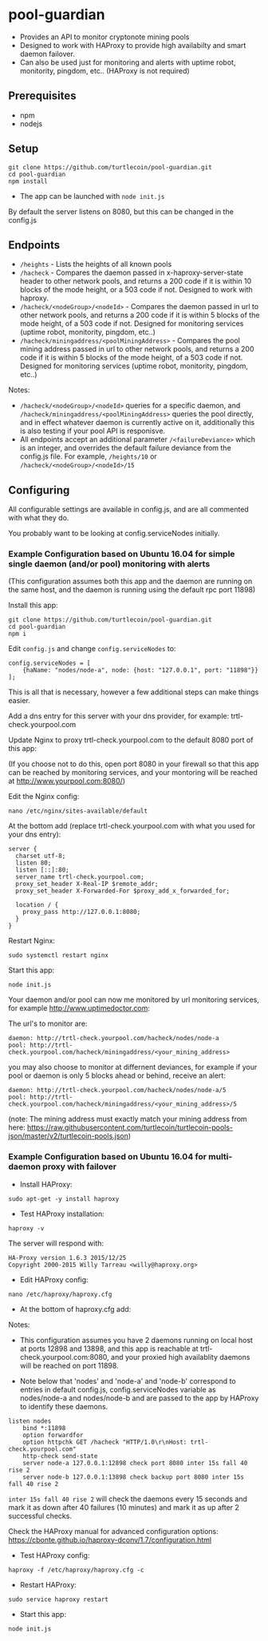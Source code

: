 # pool-guardian

* Provides an API to monitor cryptonote mining pools
* Designed to work with HAProxy to provide high availabilty and smart daemon failover.
* Can also be used just for monitoring and alerts with uptime robot, monitority, pingdom, etc.. (HAProxy is not required)

## Prerequisites

* npm
* nodejs

## Setup

```
git clone https://github.com/turtlecoin/pool-guardian.git
cd pool-guardian
npm install
```

* The app can be launched with `node init.js`

By default the server listens on 8080, but this can be changed in the config.js

## Endpoints

* `/heights` - Lists the heights of all known pools
* `/hacheck` - Compares the daemon passed in x-haproxy-server-state header to other network pools, and returns a 200 code if it is within 10 blocks of the mode height, or a 503 code if not. Designed to work with haproxy.
* `/hacheck/<nodeGroup>/<nodeId>` - Compares the daemon passed in url to other network pools, and returns a 200 code if it is within 5 blocks of the mode height, of a 503 code if not. Designed for monitoring services (uptime robot, monitority, pingdom, etc..)
* `/hacheck/miningaddress/<poolMiningAddress>` - Compares the pool mining address passed in url to other network pools, and returns a 200 code if it is within 5 blocks of the mode height, of a 503 code if not. Designed for monitoring services (uptime robot, monitority, pingdom, etc..)

Notes:
* `/hacheck/<nodeGroup>/<nodeId>` queries for a specific daemon, and `/hacheck/miningaddress/<poolMiningAddress>` queries the pool directly, and in effect whatever daemon is currently active on it, additionally this is also testing if your pool API is responisve.
* All endpoints accept an additional parameter `/<failureDeviance>` which is an integer, and overrides the default failure deviance from the config.js file. For example, `/heights/10` or `/hacheck/<nodeGroup>/<nodeId>/15`

## Configuring

All configurable settings are available in config.js, and are all commented with what they do.

You probably want to be looking at config.serviceNodes initially.

### Example Configuration based on Ubuntu 16.04 for simple single daemon (and/or pool) monitoring with alerts

(This configuration assumes both this app and the daemon are running on the same host, and the daemon is running using the default rpc port 11898)

Install this app:

```
git clone https://github.com/turtlecoin/pool-guardian.git
cd pool-guardian
npm i
```

Edit `config.js` and change `config.serviceNodes` to:

```
config.serviceNodes = [
    {haName: "nodes/node-a", node: {host: "127.0.0.1", port: "11898"}}
];
```

This is all that is necessary, however a few additional steps can make things easier.

Add a dns entry for this server with your dns provider, for example: trtl-check.yourpool.com

Update Nginx to proxy trtl-check.yourpool.com to the default 8080 port of this app:

(If you choose not to do this, open port 8080 in your firewall so that this app can be reached by monitoring services, and your montoring will be reached at http://www.yourpool.com:8080/)

Edit the Nginx config:

`nano /etc/nginx/sites-available/default`

At the bottom add (replace trtl-check.yourpool.com with what you used for your dns entry):

```
server {
  charset utf-8;
  listen 80;
  listen [::]:80;
  server_name trtl-check.yourpool.com;
  proxy_set_header X-Real-IP $remote_addr;
  proxy_set_header X-Forwarded-For $proxy_add_x_forwarded_for;

  location / {
    proxy_pass http://127.0.0.1:8080;
  }
}
```

Restart Nginx:

`sudo systemctl restart nginx`

Start this app:

`node init.js`

Your daemon and/or pool can now me monitored by url monitoring services, for example http://www.uptimedoctor.com:

The url's to monitor are:

```
daemon: http://trtl-check.yourpool.com/hacheck/nodes/node-a
pool: http://trtl-check.yourpool.com/hacheck/miningaddress/<your_mining_address>
```

you may also choose to monitor at differnent deviances, for example if your pool or daemon is only 5 blocks ahead or behind, receive an alert:

```
daemon: http://trtl-check.yourpool.com/hacheck/nodes/node-a/5
pool: http://trtl-check.yourpool.com/hacheck/miningaddress/<your_mining_address>/5
```

(note: The mining address must exactly match your mining address from here: https://raw.githubusercontent.com/turtlecoin/turtlecoin-pools-json/master/v2/turtlecoin-pools.json)


### Example Configuration based on Ubuntu 16.04 for multi-daemon proxy with failover

* Install HAProxy:

```
sudo apt-get -y install haproxy
```

* Test HAProxy installation:

```
haproxy -v
```

The server will respond with:
```
HA-Proxy version 1.6.3 2015/12/25
Copyright 2000-2015 Willy Tarreau <willy@haproxy.org>
```

* Edit HAProxy config:

```
nano /etc/haproxy/haproxy.cfg
```

* At the bottom of haproxy.cfg add:

Notes:

* This configuration assumes you have 2 daemons running on local host at ports 12898 and 13898, and this app is reachable at trtl-check.yourpool.com:8080, and your proxied high availablity daemons will be reached on port 11898.

* Note below that 'nodes' and 'node-a' and 'node-b' correspond to entries in default config.js, config.serviceNodes variable as nodes/node-a and nodes/node-b and are passed to the app by HAProxy to identify these daemons.

```
listen nodes
    bind *:11898
    option forwardfor
    option httpchk GET /hacheck "HTTP/1.0\r\nHost: trtl-check.yourpool.com"
    http-check send-state
    server node-a 127.0.0.1:12898 check port 8080 inter 15s fall 40 rise 2
    server node-b 127.0.0.1:13898 check backup port 8080 inter 15s fall 40 rise 2
```

`inter 15s fall 40 rise 2` will check the daemons every 15 seconds and mark it as down after 40 failures (10 minutes) and mark it as up after 2 successful checks.

Check the HAProxy manual for advanced configuration options: https://cbonte.github.io/haproxy-dconv/1.7/configuration.html

* Test HAProxy config:

```
haproxy -f /etc/haproxy/haproxy.cfg -c
```

* Restart HAProxy:

```
sudo service haproxy restart
```

* Start this app:

```
node init.js
```
